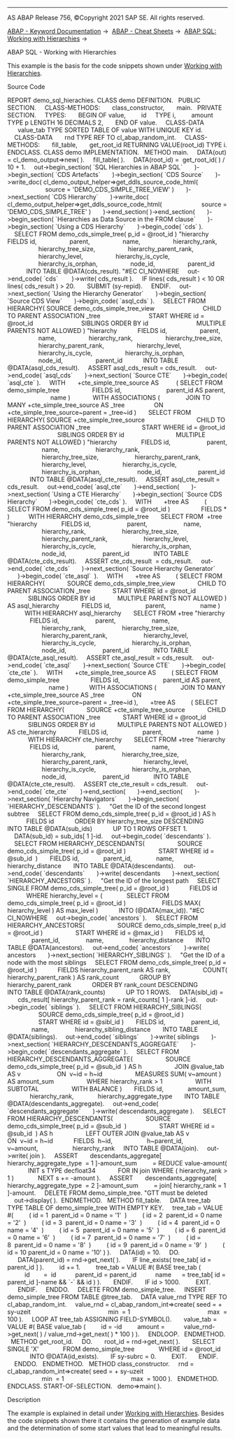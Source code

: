   

* * *

AS ABAP Release 756, ©Copyright 2021 SAP SE. All rights reserved.

[ABAP - Keyword Documentation](javascript:call_link\('abenabap.htm'\)) →  [ABAP - Cheat Sheets](javascript:call_link\('abenabap_blurb.htm'\)) →  [ABAP SQL: Working with Hierarchies](javascript:call_link\('abapsheet_abap_sql_hierarchies.htm'\)) → 

ABAP SQL - Working with Hierarchies

This example is the basis for the code snippets shown under [Working with Hierarchies](javascript:call_link\('abapsheet_abap_sql_hierarchies.htm'\)).

Source Code

REPORT demo\_sql\_hierachies.
CLASS demo DEFINITION.
  PUBLIC SECTION.
    CLASS-METHODS:
      class\_constructor,
      main.
  PRIVATE SECTION.
    TYPES:
      BEGIN OF value,
        id     TYPE i,
        amount TYPE p LENGTH 16 DECIMALS 2,
      END OF value.
    CLASS-DATA
      value\_tab TYPE SORTED TABLE OF value WITH UNIQUE KEY id.
    CLASS-DATA
      rnd TYPE REF TO cl\_abap\_random\_int.
    CLASS-METHODS:
      fill\_table,
      get\_root\_id RETURNING VALUE(root\_id) TYPE i.
ENDCLASS.
CLASS demo IMPLEMENTATION.
  METHOD main.
    DATA(out) = cl\_demo\_output=>new( ).
    fill\_table( ).
    DATA(root\_id) =  get\_root\_id( ) / 10 + 1.
    out->begin\_section( \`SQL Hierarchies in ABAP SQL\`
      )->begin\_section( \`CDS Artefacts\`
      )->begin\_section( \`CDS Source\`
      )->write\_doc( cl\_demo\_output\_helper=>get\_ddls\_source\_code\_html(
                      source = 'DEMO\_CDS\_SIMPLE\_TREE\_VIEW' )
      )->next\_section( \`CDS Hierarchy\`
      )->write\_doc( cl\_demo\_output\_helper=>get\_ddls\_source\_code\_html(
                      source = 'DEMO\_CDS\_SIMPLE\_TREE' )
      )->end\_section( )->end\_section(
      )->begin\_section( \`Hierarchies as Data Source in the FROM clause\`
      )->begin\_section( \`Using a CDS Hierarchy\`
      )->begin\_code( \`cds\` ).
    SELECT FROM demo\_cds\_simple\_tree( p\_id = @root\_id ) "hierarchy
           FIELDS id,
                  parent,
                  name,
                  hierarchy\_rank,
                  hierarchy\_tree\_size,
                  hierarchy\_parent\_rank,
                  hierarchy\_level,
                  hierarchy\_is\_cycle,
                  hierarchy\_is\_orphan,
                  node\_id,
                  parent\_id
           INTO TABLE @DATA(cds\_result). "#EC CI\_NOWHERE
    out->end\_code( \`cds\`
       )->write( cds\_result ).
    IF lines( cds\_result ) < 10 OR lines( cds\_result ) > 20.
      SUBMIT (sy-repid).
    ENDIF.
    out->next\_section( \`Using the Hierarchy Generator\`
      )->begin\_section( \`Source CDS View\`
      )->begin\_code( \`asql\_cds\` ).
    SELECT FROM HIERARCHY( SOURCE demo\_cds\_simple\_tree\_view
                           CHILD TO PARENT ASSOCIATION \_tree
                           START WHERE id = @root\_id
                           SIBLINGS ORDER BY id
                           MULTIPLE PARENTS NOT ALLOWED ) "hierarchy
           FIELDS id,
                  parent,
                  name,
                  hierarchy\_rank,
                  hierarchy\_tree\_size,
                  hierarchy\_parent\_rank,
                  hierarchy\_level,
                  hierarchy\_is\_cycle,
                  hierarchy\_is\_orphan,
                  node\_id,
                  parent\_id
           INTO TABLE @DATA(asql\_cds\_result).
    ASSERT asql\_cds\_result = cds\_result.
    out->end\_code( \`asql\_cds\`
      )->next\_section( \`Source CTE\`
      )->begin\_code( \`asql\_cte\` ).
    WITH
      +cte\_simple\_tree\_source AS
         ( SELECT FROM demo\_simple\_tree
                  FIELDS id,
                         parent\_id AS parent,
                         name )
            WITH ASSOCIATIONS (
              JOIN TO MANY +cte\_simple\_tree\_source AS \_tree
                ON +cte\_simple\_tree\_source~parent = \_tree~id )
      SELECT FROM HIERARCHY( SOURCE +cte\_simple\_tree\_source
                             CHILD TO PARENT ASSOCIATION \_tree
                             START WHERE id = @root\_id
                             SIBLINGS ORDER BY id
                             MULTIPLE PARENTS NOT ALLOWED ) "hierarchy
             FIELDS id,
                    parent,
                    name,
                    hierarchy\_rank,
                    hierarchy\_tree\_size,
                    hierarchy\_parent\_rank,
                    hierarchy\_level,
                    hierarchy\_is\_cycle,
                    hierarchy\_is\_orphan,
                    node\_id,
                    parent\_id
             INTO TABLE @DATA(asql\_cte\_result).
    ASSERT asql\_cte\_result = cds\_result.
    out->end\_code( \`asql\_cte\`
      )->end\_section(
      )->next\_section( \`Using a CTE Hierarchy\`
      )->begin\_section( \`Source CDS Hierarchy\`
      )->begin\_code( \`cte\_cds\` ).
    WITH
      +tree AS
        ( SELECT FROM demo\_cds\_simple\_tree( p\_id = @root\_id )
                 FIELDS \* )
          WITH HIERARCHY demo\_cds\_simple\_tree
      SELECT FROM  +tree "hierarchy
             FIELDS id,
                    parent,
                    name,
                    hierarchy\_rank,
                    hierarchy\_tree\_size,
                    hierarchy\_parent\_rank,
                    hierarchy\_level,
                    hierarchy\_is\_cycle,
                    hierarchy\_is\_orphan,
                    node\_id,
                    parent\_id
             INTO TABLE @DATA(cte\_cds\_result).
    ASSERT cte\_cds\_result  = cds\_result.
    out->end\_code( \`cte\_cds\`
      )->next\_section( \`Source Hierarchy Generator\`
      )->begin\_code( \`cte\_asql\`  ).
    WITH
      +tree AS
        ( SELECT FROM HIERARCHY(
            SOURCE demo\_cds\_simple\_tree\_view
            CHILD TO PARENT ASSOCIATION \_tree
            START WHERE id = @root\_id
            SIBLINGS ORDER BY id
            MULTIPLE PARENTS NOT ALLOWED ) AS asql\_hierarchy
            FIELDS id,
                   parent,
                   name )
          WITH HIERARCHY asql\_hierarchy
      SELECT FROM +tree "hierarchy
             FIELDS id,
                    parent,
                    name,
                    hierarchy\_rank,
                    hierarchy\_tree\_size,
                    hierarchy\_parent\_rank,
                    hierarchy\_level,
                    hierarchy\_is\_cycle,
                    hierarchy\_is\_orphan,
                    node\_id,
                    parent\_id
             INTO TABLE @DATA(cte\_asql\_result).
    ASSERT cte\_asql\_result = cds\_result.
    out->end\_code( \`cte\_asql\`
      )->next\_section( \`Source CTE\`
      )->begin\_code( \`cte\_cte\` ).
    WITH
      +cte\_simple\_tree\_source AS
        ( SELECT FROM demo\_simple\_tree
                 FIELDS id,
                        parent\_id AS parent,
                        name )
           WITH ASSOCIATIONS (
             JOIN TO MANY +cte\_simple\_tree\_source AS \_tree
               ON +cte\_simple\_tree\_source~parent = \_tree~id ),
      +tree AS
        ( SELECT FROM HIERARCHY(
            SOURCE +cte\_simple\_tree\_source
            CHILD TO PARENT ASSOCIATION \_tree
            START WHERE id = @root\_id
            SIBLINGS ORDER BY id
            MULTIPLE PARENTS NOT ALLOWED ) AS cte\_hierarchy
            FIELDS id,
                   parent,
                   name  )
            WITH HIERARCHY cte\_hierarchy
      SELECT FROM +tree "hierarchy
             FIELDS id,
                    parent,
                    name,
                    hierarchy\_rank,
                    hierarchy\_tree\_size,
                    hierarchy\_parent\_rank,
                    hierarchy\_level,
                    hierarchy\_is\_cycle,
                    hierarchy\_is\_orphan,
                    node\_id,
                    parent\_id
             INTO TABLE @DATA(cte\_cte\_result).
    ASSERT cte\_cte\_result = cds\_result.
    out->end\_code( \`cte\_cte\`
      )->end\_section(
      )->end\_section(
      )->next\_section( \`Hierarchy Navigators\`
      )->begin\_section( \`HIERARCHY\_DESCENDANTS\` ).
    "Get the ID of the second longest subtree
    SELECT FROM demo\_cds\_simple\_tree( p\_id = @root\_id ) AS h
           FIELDS id
           ORDER BY hierarchy\_tree\_size DESCENDING
           INTO TABLE @DATA(sub\_ids)
           UP TO 1 ROWS OFFSET 1.
    DATA(sub\_id) = sub\_ids\[ 1 \]-id.
    out->begin\_code( \`descendants\` ).
    SELECT FROM HIERARCHY\_DESCENDANTS(
                  SOURCE demo\_cds\_simple\_tree( p\_id = @root\_id )
                  START WHERE id = @sub\_id  )
      FIELDS id,
             parent\_id,
             name,
             hierarchy\_distance
      INTO TABLE @DATA(descendants).
    out->end\_code( \`descendants\`
      )->write( descendants
      )->next\_section( \`HIERARCHY\_ANCESTORS\` ).
    "Get the ID of the longest path
    SELECT SINGLE FROM demo\_cds\_simple\_tree( p\_id = @root\_id )
           FIELDS id
           WHERE hierarchy\_level = (
             SELECT FROM demo\_cds\_simple\_tree( p\_id = @root\_id )
                    FIELDS MAX( hierarchy\_level ) AS max\_level )
           INTO (@DATA(max\_id)). "#EC CI\_NOWHERE
    out->begin\_code( \`ancestors\` ).
    SELECT FROM HIERARCHY\_ANCESTORS(
                  SOURCE demo\_cds\_simple\_tree( p\_id = @root\_id )
                  START WHERE id = @max\_id )
      FIELDS id,
              parent\_id,
              name,
              hierarchy\_distance
      INTO TABLE @DATA(ancestors).
    out->end\_code( \`ancestors\`
      )->write( ancestors
      )->next\_section( \`HIERARCHY\_SIBLINGS\` ).
    "Get the ID of a node with the most siblings
    SELECT FROM demo\_cds\_simple\_tree( p\_id = @root\_id )
           FIELDS hierarchy\_parent\_rank AS rank,
                  COUNT( hierarchy\_parent\_rank ) AS rank\_count
           GROUP BY hierarchy\_parent\_rank
           ORDER BY rank\_count DESCENDING
           INTO TABLE @DATA(rank\_counts)
           UP TO 1 ROWS.
    DATA(sibl\_id) =
      cds\_result\[ hierarchy\_parent\_rank = rank\_counts\[ 1 \]-rank \]-id.
    out->begin\_code( \`siblings\` ).
    SELECT FROM HIERARCHY\_SIBLINGS(
                  SOURCE demo\_cds\_simple\_tree( p\_id = @root\_id )
                  START WHERE id = @sibl\_id )
      FIELDS id,
              parent\_id,
              name,
              hierarchy\_sibling\_distance
      INTO TABLE @DATA(siblings).
    out->end\_code( \`siblings\`
      )->write( siblings
      )->next\_section( \`HIERARCHY\_DESCENDANTS\_AGGREGATE\`
      )->begin\_code( \`descendants\_aggregate\` ).
    SELECT FROM HIERARCHY\_DESCENDANTS\_AGGREGATE(
                  SOURCE demo\_cds\_simple\_tree( p\_id = @sub\_id  ) AS h
                  JOIN @value\_tab AS v
                    ON  v~id = h~id
                  MEASURES SUM( v~amount ) AS amount\_sum
                  WHERE hierarchy\_rank > 1
                  WITH SUBTOTAL
                  WITH BALANCE )
      FIELDS id,
             amount\_sum,
             hierarchy\_rank,
             hierarchy\_aggregate\_type
      INTO TABLE @DATA(descendants\_aggregate).
    out->end\_code( \`descendants\_aggregate\`
      )->write( descendants\_aggregate ).
    SELECT FROM HIERARCHY\_DESCENDANTS(
                  SOURCE demo\_cds\_simple\_tree( p\_id = @sub\_id  )
                  START WHERE id = @sub\_id  ) AS h
                  LEFT OUTER JOIN @value\_tab AS v
                     ON  v~id = h~id
           FIELDS  h~id,
                   h~parent\_id,
                   v~amount,
                   hierarchy\_rank
    INTO TABLE @DATA(join).
    out->write( join ).
    ASSERT
      descendants\_aggregate\[ hierarchy\_aggregate\_type  = 1 \]-amount\_sum
        = REDUCE value-amount(
            INIT s TYPE decfloat34
            FOR <v> IN join WHERE ( hierarchy\_rank > 1 )
             NEXT s += <v>-amount ).
    ASSERT
      descendants\_aggregate\[ hierarchy\_aggregate\_type  = 2 \]-amount\_sum
        = join\[ hierarchy\_rank = 1 \]-amount.
    DELETE FROM demo\_simple\_tree. "GTT must be deleted
    out->display( ).  ENDMETHOD.
  METHOD fill\_table.
    DATA tree\_tab TYPE TABLE OF demo\_simple\_tree WITH EMPTY KEY.
    tree\_tab = VALUE #(
        ( id = 1  parent\_id = 0 name = '1'  )
        ( id = 2  parent\_id = 0 name = '2'  )
        ( id = 3  parent\_id = 0 name = '3'  )
        ( id = 4  parent\_id = 0 name = '4'  )
        ( id = 5  parent\_id = 0 name = '5'  )
        ( id = 6  parent\_id = 0 name = '6'  )
        ( id = 7  parent\_id = 0 name = '7'  )
        ( id = 8  parent\_id = 0 name = '8'  )
        ( id = 9  parent\_id = 0 name = '9'  )
        ( id = 10 parent\_id = 0 name = '10' ) ).
    DATA(id) = 10.
    DO.
      DATA(parent\_id) = rnd->get\_next( ).
      IF line\_exists( tree\_tab\[ id = parent\_id \] ).
        id += 1.
        tree\_tab = VALUE #( BASE tree\_tab (
          id        =  id
          parent\_id = parent\_id
          name      = tree\_tab\[ id = parent\_id \]-name && \`-\` && id ) ).
      ENDIF.
      IF id > 1000.
        EXIT.
      ENDIF.
    ENDDO.
    DELETE FROM demo\_simple\_tree.
    INSERT demo\_simple\_tree FROM TABLE @tree\_tab.
    DATA value\_rnd TYPE REF TO cl\_abap\_random\_int.
    value\_rnd = cl\_abap\_random\_int=>create( seed = + sy-uzeit
                                            min  = 1
                                            max  = 100 ).
    LOOP AT tree\_tab ASSIGNING FIELD-SYMBOL(<node>).
      value\_tab = VALUE #( BASE value\_tab (
        id = <node>-id
        amount =
          value\_rnd->get\_next( ) / value\_rnd->get\_next( ) \* 100 ) ).
    ENDLOOP.
  ENDMETHOD.
  METHOD get\_root\_id.
    DO.
      root\_id = rnd->get\_next( ).
      SELECT SINGLE 'X'
             FROM demo\_simple\_tree
             WHERE id = @root\_id
             INTO @DATA(id\_exists).
      IF sy-subrc = 0.
        EXIT.
      ENDIF.
    ENDDO.
  ENDMETHOD.
  METHOD class\_constructor.
    rnd = cl\_abap\_random\_int=>create( seed = + sy-uzeit
                                      min  = 1
                                      max  = 1000 ).
  ENDMETHOD.
ENDCLASS.
START-OF-SELECTION.
  demo=>main( ).

Description

The example is explained in detail under [Working with Hierarchies](javascript:call_link\('abapsheet_abap_sql_hierarchies.htm'\)). Besides the code snippets shown there it contains the generation of example data and the determination of some start values that lead to meaningful results.